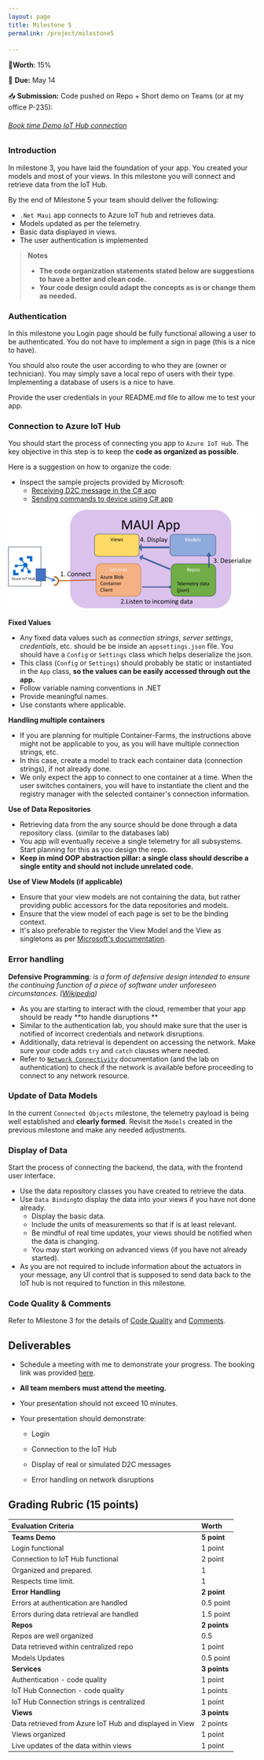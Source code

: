 ```yaml
---
layout: page
title: Milestone 5
permalink: /project/milestone5

---
```


📝**Worth**: 15%

📅 **Due:** May 14

📥 **Submission:** Code pushed on Repo + Short demo on Teams (or at my office P-235):

###### [Book time Demo IoT Hub connection ](https://outlook.office365.com/bookwithme/user/be6f45e6ebc4491f8e1ec3d7917a39a0@johnabbott.qc.ca/meetingtype/QBBKtDHJ1kiKrye9KzmjpQ2?anonymous&ep=mcard)    



### Introduction

In milestone 3, you have laid the foundation of your app. You created your models and most of your views. In this milestone you will connect and retrieve data from the IoT Hub.

By the end of Milestone 5 your team should deliver the following:

- `.Net Maui` app connects to Azure IoT hub and retrieves data.
- Models updated as per the telemetry.
- Basic data displayed in views.
- The user authentication is implemented

> **Notes**
>
> - **The code organization statements stated below are suggestions to have a better and clean code.**
> - **Your code design could adapt the concepts as is or change them as needed.**

### Authentication 

In this milestone you Login page should be fully functional allowing a user to be authenticated. You do not have to implement a sign in page (this is a nice to have). 

You should also route the user according to who they are (owner or technician). You may simply save a local repo of users with their type. Implementing a database of users is a nice to have. 

Provide the user credentials in your README.md file to allow me to test your app. 

### Connection to Azure IoT Hub

You should start the process of connecting you app to `Azure IoT Hub`. The key objective in this step is to keep the **code as organized as possible**.

Here is a suggestion on how to organize the code: 

- Inspect the sample projects provided by Microsoft:
  - [Receiving D2C message in the C# app](https://github.com/Azure/azure-iot-sdk-csharp/blob/main/iothub/service/samples/getting%20started/ReadD2cMessages/Program.cs)
  - [Sending commands to device using C# app](https://github.com/Azure/azure-iot-sdk-csharp/blob/main/iothub/service/samples/getting%20started/InvokeDeviceMethod/Program.cs)

<img src="../images/project_images/IoT_Hub_Connection.png"/>

**Fixed Values**

- Any fixed data values such as *connection strings*, *server settings*, *credentials*, etc. should be be inside an `appsettings.json` file. You should have a `Config` or `Settings` class which helps deserialize the json. 
- This class (`Config` or `Settings`) should probably be static or instantiated in the `App` class, **so the values can be easily accessed through out the app.**
- Follow variable naming conventions in .NET
- Provide meaningful names.
- Use constants where applicable.

**Handling multiple containers**

- If you are planning for multiple Container-Farms, the instructions above might not be applicable to you, as you will have multiple connection strings, etc.
- In this case, create a model to track each container data (connection strings), if not already done.
- We only expect the app to connect to one container at a time. When the user switches containers, you will have to instantiate the client and the registry manager with the selected container's connection information. 

**Use of Data Repositories**

- Retrieving data from the any source should be done through a data repository class. (similar to the databases lab)
- You app will eventually receive a single telemetry for all subsystems. Start planning for this as you design the repo.
- **Keep in mind OOP abstraction pillar: a single class should describe a single entity and should not include unrelated code.**

**Use of View Models (if applicable)**

- Ensure that your view models are not containing the data, but rather providing public accessors for the data repositories and models. 
- Ensure that the view model of each page is set to be the binding context. 
- It's also preferable to register the View Model and the View as singletons as per [Microsoft's documentation](https://learn.microsoft.com/en-us/dotnet/maui/fundamentals/dependency-injection?view=net-maui-8.0).

### Error handling

**Defensive Programming**: *is a form of defensive design intended to ensure the continuing function of a piece of software under unforeseen circumstances. ([Wikipedia](https://en.wikipedia.org/wiki/Defensive_programming))*

- As you are starting to interact with the cloud, remember that your app should be ready **to handle disruptions **
- Similar to the authentication lab, you should make sure that the user is notified of incorrect credentials and network disruptions. 
- Additionally, data retrieval is dependent on accessing the network. Make sure your code adds `try` and `catch` clauses where needed.
- Refer to [`Network Connectivity`](https://learn.microsoft.com/en-us/dotnet/maui/platform-integration/communication/networking?view=net-maui-7.0&tabs=android) documentation (and the lab on authentication) to check if the network is available before proceeding to connect to any network resource.

### Update of Data Models

In the current `Connected Objects` milestone, the telemetry payload is being well established and **clearly formed**. Revisit the `Models` created in the previous milestone and make any needed adjustments.

### Display of Data

Start the process of connecting the backend, the data, with the frontend user interface.

- Use the data repository classes you have created to retrieve the data.
- Use `Data Binding`to display the data into your views if you have not done already.
  - Display the basic data.
  - Include the units of measurements so that if is at least relevant.
  - Be mindful of real time updates, your views should be notified when the data is changing. 
  - You may start working on advanced views (if you have not already started).
- As you are not required to include information about the actuators in your message, any UI control that is supposed to send data back to the IoT hub is not required to function in this milestone.

### Code Quality & Comments

Refer to Milestone 3 for the details of [Code Quality](https://yobad.github.io/AppDevIII2024/project/milestone3#code-quality) and [Comments](https://yobad.github.io/AppDevIII2024/project/milestone3#comments-and-documentation).



## Deliverables

- Schedule a meeting with me to demonstrate your progress. The booking link was provided [here](https://yobad.github.io/AppDevIII2024/project/milestone5#book-time-demo-iot-hub-connection).

- **All team members must attend the meeting.**

- Your presentation should not exceed 10 minutes.

- Your presentation should demonstrate:

  - Login 

  - Connection to the IoT Hub

  - Display of real or simulated D2C messages

  - Error handling on network disruptions

    




## Grading Rubric (15 points)

| Evaluation Criteria                                     | Worth        |
| :------------------------------------------------------ | :----------- |
| **Teams Demo**                                          | **5 point**  |
| Login functional                                        | 1 point      |
| Connection to IoT Hub functional                        | 2 point      |
| Organized and prepared.                                 | 1            |
| Respects time limit.                                    | 1            |
| **Error Handling**                                      | **2 point**  |
| Errors at authentication are handled                    | 0.5 point    |
| Errors during data retrieval are handled                | 1.5 point    |
| **Repos**                                               | **2 points** |
| Repos are well organized                                | 0.5          |
| Data retrieved within centralized repo                  | 1 point      |
| Models Updates                                          | 0.5 point    |
| **Services**                                            | **3 points** |
| Authentication - code quality                           | 1 point      |
| IoT Hub Connection - code quality                       | 1 points     |
| IoT Hub Connection strings is centralized               | 1 point      |
| **Views**                                               | **3 points** |
| Data retrieved from Azure IoT Hub and displayed in View | 2 points     |
| Views organized                                         | 1 point      |
| Live updates of the data within views                   | 1 point      |
